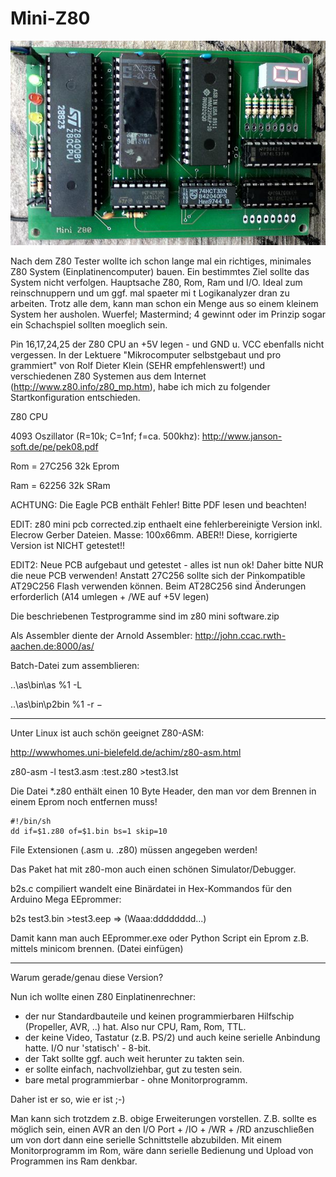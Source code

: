 # Mini-Z80

![Bild](https://github.com/petersieg/Mini-Z80/blob/master/Mini%20Z80.jpg)

Nach dem Z80 Tester wollte ich schon lange mal ein 
richtiges, minimales Z80 System (Einplatinencomputer)
bauen. Ein bestimmtes Ziel sollte das System nicht 
verfolgen. Hauptsache Z80, Rom, Ram und I/O.
Ideal zum reinschnuppern und um ggf. mal spaeter mi
t Logikanalyzer dran zu arbeiten. Trotz alle dem, 
kann man schon ein Menge aus so einem kleinem System her
ausholen. Wuerfel; Mastermind; 4 gewinnt oder im
Prinzip sogar ein Schachspiel sollten moeglich sein.

Pin 16,17,24,25 der Z80 CPU an +5V legen - und GND 
u. VCC ebenfalls nicht vergessen.
In der Lektuere "Mikrocomputer selbstgebaut und pro
grammiert" von Rolf Dieter Klein (SEHR empfehlenswert!) 
und verschiedenen Z80 Systemen aus dem Internet 
(http://www.z80.info/z80_mp.htm), habe ich mich zu
folgender Startkonfiguration entschieden.

Z80 CPU

4093 Oszillator (R=10k; C=1nf; f=ca. 500khz): http://www.janson-soft.de/pe/pek08.pdf

Rom = 27C256 32k Eprom

Ram = 62256  32k SRam

ACHTUNG: Die Eagle PCB enthält Fehler! Bitte PDF lesen und beachten!

EDIT: z80 mini pcb corrected.zip enthaelt eine fehlerbereinigte Version inkl. Elecrow Gerber Dateien. Masse: 100x66mm.
ABER!! Diese, korrigierte Version ist NICHT getestet!!

EDIT2: Neue PCB aufgebaut und getestet - alles ist nun ok! Daher bitte NUR die neue PCB verwenden!
Anstatt 27C256 sollte sich der Pinkompatible AT29C256 Flash verwenden können.
Beim AT28C256 sind Änderungen erforderlich (A14 umlegen + /WE auf +5V legen)

Die beschriebenen Testprogramme sind im z80 mini software.zip

Als Assembler diente der Arnold Assembler: http://john.ccac.rwth-aachen.de:8000/as/

Batch-Datei zum assemblieren:

..\as\bin\as %1 -L

..\as\bin\p2bin %1 -r $-$

---

Unter Linux ist auch schön geeignet Z80-ASM:

http://wwwhomes.uni-bielefeld.de/achim/z80-asm.html

z80-asm -l test3.asm :test.z80 >test3.lst

Die Datei *.z80 enthält einen 10 Byte Header, den man vor dem Brennen in einem Eprom noch entfernen muss!

``` z802bin:
#!/bin/sh
dd if=$1.z80 of=$1.bin bs=1 skip=10
```

File Extensionen (.asm u. .z80) müssen angegeben werden!

Das Paket hat mit z80-mon auch einen schönen Simulator/Debugger.

b2s.c compiliert wandelt eine Binärdatei in Hex-Kommandos für den Arduino Mega EEprommer:

b2s test3.bin >test3.eep  => (Waaa:dddddddd...)

Damit kann man auch EEprommer.exe oder Python Script ein Eprom z.B. mittels minicom brennen.
(Datei einfügen)

---

Warum gerade/genau diese Version?

Nun ich wollte einen Z80 Einplatinenrechner:

* der nur Standardbauteile und keinen programmierbaren Hilfschip (Propeller, AVR, ..) hat. Also nur CPU, Ram, Rom, TTL.
* der keine Video, Tastatur (z.B. PS/2) und auch keine serielle Anbindung hatte. I/O nur 'statisch' - 8-bit.
* der Takt sollte ggf. auch weit herunter zu takten sein.
* er sollte einfach, nachvollziehbar, gut zu testen sein.
* bare metal programmierbar - ohne Monitorprogramm.

Daher ist er so, wie er ist ;-)

Man kann sich trotzdem z.B. obige Erweiterungen vorstellen. Z.B. sollte es möglich sein, einen AVR an den I/O Port + /IO + /WR + /RD
anzuschließen um von dort dann eine serielle Schnittstelle abzubilden. Mit einem Monitorprogramm im Rom, wäre dann serielle Bedienung
und Upload von Programmen ins Ram denkbar.

